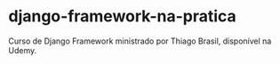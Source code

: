 # django-framework-na-pratica
Curso de Django Framework ministrado por Thiago Brasil, disponível na Udemy.
